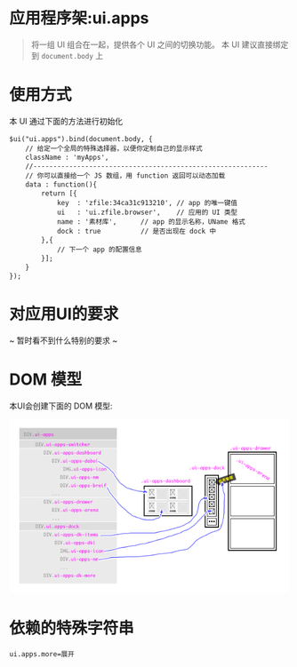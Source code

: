 应用程序架:ui.apps
====
> 将一组 UI 组合在一起，提供各个 UI 之间的切换功能。  本 UI 建议直接绑定到 `document.body` 上

# 使用方式

本 UI 通过下面的方法进行初始化

	$ui("ui.apps").bind(document.body, {
		// 给定一个全局的特殊选择器，以便你定制自己的显示样式
		className : 'myApps',   
		//-----------------------------------------------------------
		// 你可以直接给一个 JS 数组，用 function 返回可以动态加载
		data : function(){
			return [{
				key  : 'zfile:34ca31c913210', // app 的唯一键值
				ui   : 'ui.zfile.browser',    // 应用的 UI 类型
				name : '素材库',      // app 的显示名称，UName 格式
				dock : true          // 是否出现在 dock 中
			},{
				// 下一个 app 的配置信息
			}];
		}
	});
	
# 对应用UI的要求

~ 暂时看不到什么特别的要求 ~


# DOM 模型

本UI会创建下面的 DOM 模型:

![](ui.apps.overview.png)

# 依赖的特殊字符串

	ui.apps.more=展开